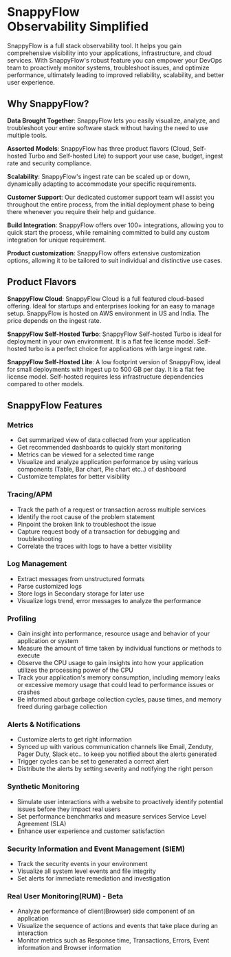 # SnappyFlow <br/>Observability Simplified

SnappyFlow is a full stack observability tool.  It helps you gain comprehensive visibility into your applications,  infrastructure, and cloud services. With SnappyFlow's robust feature you can empower your DevOps team to proactively monitor systems, troubleshoot issues, and optimize performance, ultimately leading to improved reliability, scalability, and better user experience.

## Why SnappyFlow?

**Data Brought Together**: SnappyFlow lets you easily visualize, analyze, and troubleshoot your entire software stack without having the need to use multiple tools.

**Assorted** **Models**: SnappyFlow has three product flavors (Cloud, Self-hosted Turbo and Self-hosted Lite) to support your use case, budget, ingest rate and security compliance.

**Scalability**:  SnappyFlow's ingest rate can be scaled up or down, dynamically adapting to accommodate your specific requirements.

**Customer Support**: Our dedicated customer support team will assist you throughout the entire process, from the initial deployment phase to being there whenever you require their help and guidance.

**Build Integration**: SnappyFlow offers over 100+ integrations, allowing you to quick start the process, while remaining committed to build any custom integration for unique requirement.

**Product customization**: SnappyFlow offers extensive customization options, allowing it to be tailored to suit individual and distinctive use cases.



## Product Flavors

**SnappyFlow Cloud**: SnappyFlow Cloud is a full featured cloud-based offering. Ideal for startups and enterprises looking for an     easy to manage setup. SnappyFlow is hosted on AWS environment in US and India. The price depends on the ingest rate.

**SnappyFlow Self-Hosted Turbo**: SnappyFlow Self-hosted Turbo is ideal for deployment in your own environment. It is a flat fee license model. Self-hosted turbo is a perfect choice for applications with large ingest rate.

**SnappyFlow Self-Hosted Lite**: A low footprint version of SnappyFlow, ideal for small deployments with ingest up to 500 GB per day. It is a flat fee license model. Self-hosted requires less infrastructure dependencies compared to other models. 

## SnappyFlow Features

### Metrics

- Get summarized view of data collected from your application
- Get recommended dashboards to quickly start monitoring
- Metrics can be viewed for a selected time range
- Visualize and analyze application performance by using various components (Table, Bar chart, Pie chart etc..) of dashboard
- Customize templates for better visibility

### Tracing/APM 

- Track the path of a request or transaction across multiple services
- Identify the root cause of the problem statement
- Pinpoint the broken link to troubleshoot the issue
- Capture request body of a transaction for debugging and troubleshooting
- Correlate the traces with logs to have a better visibility

### Log Management

- Extract messages from unstructured formats
- Parse customized logs
- Store logs in Secondary storage for later use
- Visualize logs trend, error messages to analyze the performance

### Profiling

- Gain insight into performance, resource usage and behavior of your application or system
- Measure the amount of time taken by individual functions or methods to execute
- Observe the CPU usage to gain insights into how your application utilizes the processing power of the CPU
- Track your application's memory consumption, including memory leaks or excessive memory usage that could lead to performance issues or crashes
- Be informed about garbage collection cycles, pause times, and memory freed during garbage collection

### Alerts & Notifications

- Customize alerts to get right information
- Synced up with various communication channels like Email, Zenduty, Pager Duty, Slack etc.. to keep you notified about the alerts generated
- Trigger cycles can be set to generated a correct alert
- Distribute the alerts by setting severity and notifying the right person

### Synthetic Monitoring

- Simulate user interactions with a website to proactively identify potential issues before they impact real users
- Set performance benchmarks and measure services Service Level Agreement (SLA)
- Enhance user experience and customer satisfaction

### Security Information and Event Management (SIEM) 

- Track the security events in your environment
- Visualize all system level events and file integrity
- Set alerts for immediate remediation and investigation

### Real User Monitoring(RUM) - Beta

- Analyze performance of client(Browser) side component of an application
- Visualize the sequence of actions and events that take place during an interaction
- Monitor metrics such as Response time, Transactions, Errors, Event information and Browser information



